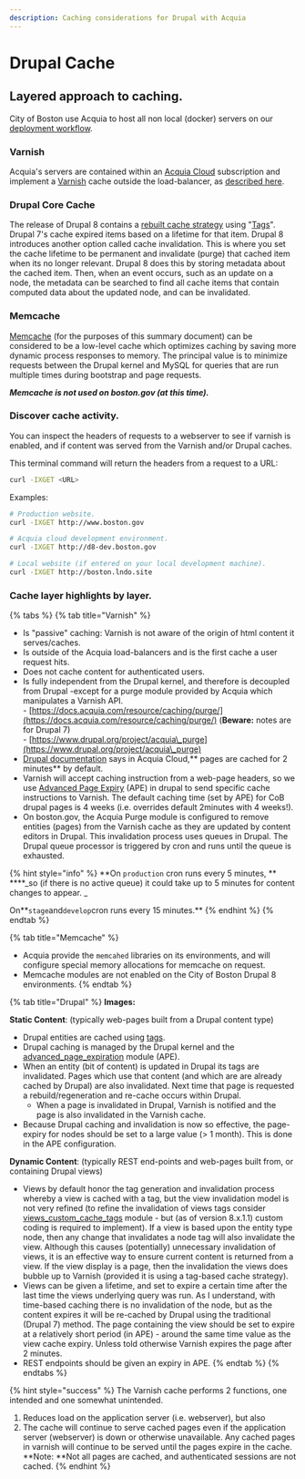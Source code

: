 ```yaml
---
description: Caching considerations for Drupal with Acquia
---
```


# Drupal Cache

## Layered approach to caching.

City of Boston use Acquia to host all non local (docker) servers on our [deployment workflow](https://docs.boston.gov/digital/guides/drupal-8/continuous-deployment-process). &#x20;

### Varnish

Acquia's servers are contained within an [Acquia Cloud](https://cloud.acquia.com/app/develop/applications/5ad427f5-60d6-48fd-983e-670ddc7767c4) subscription and implement a [Varnish](https://varnish-cache.org) cache outside the load-balancer, as [described here](https://support.acquia.com/hc/en-us/articles/360005853313-Introduction-to-Varnish).

### Drupal Core Cache

The release of Drupal 8 contains a [rebuilt cache strategy](https://www.drupal.org/docs/8/api/cache-api) using "[Tags](https://www.drupal.org/docs/8/api/cache-api/cache-tags)".  Drupal 7's cache expired items based on a lifetime for that item.  Drupal 8 introduces another option called cache invalidation. This is where you set the cache lifetime to be permanent and invalidate (purge) that cached item when its no longer relevant. Drupal 8 does this by storing metadata about the cached item. Then, when an event occurs, such as an update on a node, the metadata can be searched to find all cache items that contain computed data about the updated node, and can be invalidated.

### Memcache

[Memcache](http://memcached.org) (for the purposes of this summary document) can be considered to be a low-level cache which optimizes caching by saving more dynamic process responses to memory.  The principal value is to minimize requests between the Drupal kernel and MySQL for queries that are run multiple times during bootstrap and page requests.&#x20;

_**Memcache is not used on boston.gov (at this time).**_

### Discover cache activity.

You can inspect the headers of requests to a webserver to see if varnish is enabled, and if content was served from the Varnish and/or Drupal caches.

This terminal command will return the headers from a request to a URL:

```bash
curl -IXGET <URL>
```

Examples:

```bash
# Production website.
curl -IXGET http://www.boston.gov

# Acquia cloud development environment.
curl -IXGET http://d8-dev.boston.gov

# Local website (if entered on your local development machine).
curl -IXGET http://boston.lndo.site
```

### Cache layer highlights by layer.

{% tabs %}
{% tab title="Varnish" %}
* Is "passive" caching: Varnish is not aware of the origin of html content it serves/caches.
* Is outside of the Acquia load-balancers and is the first cache a user request hits.
* Does not cache content for authenticated users.
* Is fully independent from the Drupal kernel, and therefore is decoupled from Drupal -except for a purge module provided by Acquia which manipulates a Varnish API.\
  \- [https://docs.acquia.com/resource/caching/purge/](https://docs.acquia.com/resource/caching/purge/) (**Beware:** notes are for Drupal 7)\
  \- [https://www.drupal.org/project/acquia\_purge](https://www.drupal.org/project/acquia\_purge)
* [Drupal documentation](https://support.acquia.com/hc/en-us/articles/360005853313-Introduction-to-Varnish#whathappenswheniupdatemysite%E2%80%99scontent?) says in Acquia Cloud,** pages are cached for 2 minutes** by default.
* Varnish will accept caching instruction from a web-page headers, so we use [Advanced Page Expiry](https://www.drupal.org/project/ape) (APE) in drupal to send specific cache instructions to Varnish. The default caching time (set by APE) for CoB drupal pages is 4 weeks (i.e. overrides default 2minutes with 4 weeks!).
* On boston.gov, the Acquia Purge module is configured to remove entities (pages) from the Varnish cache as they are updated by content editors in Drupal.  This invalidation process uses queues in Drupal.  The Drupal queue processor is triggered by cron and runs until the queue is exhausted. &#x20;

{% hint style="info" %}
**On `production` cron runs every 5 minutes, **\
****_so (if there is no active queue) it could take up to 5 minutes for content changes to appear. _

On**`stage`and`develop`cron runs every 15 minutes.**
{% endhint %}
{% endtab %}

{% tab title="Memcache" %}
* Acquia provide the `memcahed` libraries on its environments, and will configure special memory allocations for memcache on request.
* Memcache modules are not enabled on the City of Boston Drupal 8 environments.
{% endtab %}

{% tab title="Drupal" %}
**Images:**

**Static Content**: (typically web-pages built from a Drupal content type)

* Drupal entities are cached using [tags](https://www.drupal.org/docs/8/api/cache-api/cache-tags).
* Drupal caching is managed by the Drupal kernel and the [advanced\_page\_expiration](https://www.drupal.org/project/ape) module (APE).
* When an entity (bit of content) is updated in Drupal its tags are invalidated.  Pages which  use that content (and which are are already cached by Drupal) are also invalidated.  Next time that page is requested a rebuild/regeneration and re-cache occurs within Drupal.
  * When a page is invalidated in Drupal, Varnish is notified and the page is also invalidated in the Varnish cache.
* Because Drupal caching and invalidation is now so effective, the page-expiry for nodes should be set to a large value (> 1 month).  This is done in the APE configuration.

**Dynamic Content**: (typically REST end-points and web-pages built from, or containing Drupal views)

* Views by default honor the tag generation and invalidation process whereby a view is cached with a tag, but the view invalidation model is not very refined (to refine the invalidation of views tags consider [views\_custom\_cache\_tags](https://www.drupal.org/project/views\_custom\_cache\_tag) module - but (as of version 8.x.1.1) custom coding is required to implement). If a view is based upon the entity type node, then any change that invalidates a node tag will also invalidate the view.  Although this causes (potentially) unnecessary invalidation of views, it is an effective way to ensure current content is returned from a view. If the view display is a page, then the invalidation the views does bubble up to Varnish (provided it is using a tag-based cache strategy).
* Views can be given a lifetime, and set to expire a certain time after the last time the views underlying query was run.  As I understand, with time-based caching there is no invalidation of the node, but as the content expires it will be re-cached by Drupal using the traditional (Drupal 7) method.  The page containing the view should be set to expire at a relatively short period (in APE) - around the same time value as the view cache expiry.  Unless told otherwise Varnish expires the page after 2 minutes.
* REST endpoints should be given an expiry in APE.
{% endtab %}
{% endtabs %}

{% hint style="success" %}
The Varnish cache performs 2 functions, one intended and one somewhat unintended.

1. Reduces load on the application server (i.e. webserver), but also
2. The cache will continue to serve cached pages even if the application server (webserver) is down or otherwise unavailable. Any cached pages in varnish will continue to be served until the pages expire in the cache.\
   **Note: **Not all pages are cached, and authenticated sessions are not cached.
{% endhint %}
